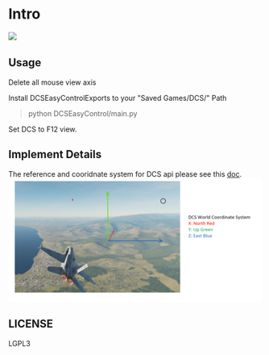 # Intro

![](doc/demo0.png)

## Usage

Delete all mouse view axis

Install DCSEasyControlExports to your "Saved Games/DCS/" Path

>python DCSEasyControl/main.py

Set DCS to F12 view.

## Implement Details

The reference and cooridnate system for DCS api please see this [doc](./doc/dcs.md).
![](./doc/world_axis.PNG)

## LICENSE
LGPL3
